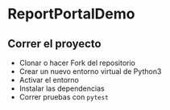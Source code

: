 # ReportPortalDemo

## Correr el proyecto
* Clonar o hacer Fork del repositorio
* Crear un nuevo entorno virtual de Python3
* Activar el entorno
* Instalar las dependencias
* Correr pruebas con `pytest`
